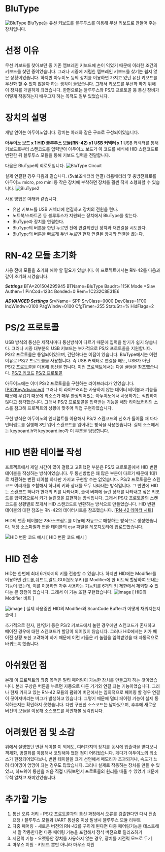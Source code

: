 # BluType
![BluType](https://user-images.githubusercontent.com/60562619/100517829-0ebb1680-31d1-11eb-8fb6-40032708f94f.jpg)
BluType는 유선 키보드를 블루투스를 이용해 무선 키보드로 만들어 주는 장치입니다. 

# 선정 이유
무선 키보드를 찾아보던 중 기존 멤브레인 키보드에 손이 익었기 때문에 이러한 조건의 키보드를 찾던 중이었습니다. 그러나 시중에 저렴한 멤브레인 키보드를 찾기는 쉽지 않은 상황이었습니다. 하지만 아두이노 등의 장치를 이용하면 가지고 있던 유선 키보드를 무선화 할 수 있지 않을까 하는 생각이 들었습니다. 그래서 키보드를 무선화 하기 위해 이 장치를 개발하게 되었습니다. 한편으로는 블루투스와 PS/2 프로토콜 등 통신 장비가 어떻게 작동하는지 배우고자 하는 목적도 일부 있었습니다. 

# 장치의 설명
개발 언어는 아두이노입니다. 
장치는 아래와 같은 구조로 구성되어있습니다.
 
**아두이노 보드 x 1
HID 블루투스 모듈(RN-42) x1
USB 커넥터 x 1**
USB 커넥터를 통해 키보드로부터 스캔코드를 입력받아 아두이노 보드가 이 코드를 해석해 HID 스캔코드로 변환한 뒤 블루투스 모듈을 통해 키보드 입력을 전달합니다.

다음은 BluType의 회로도입니다. 
![BluType Circuit](https://user-images.githubusercontent.com/60562619/100517857-37431080-31d1-11eb-8058-1c67e18e6f6d.png)

실제 연결한 경우 다음과 같습니다. (5v보조배터리 연결) 리튬배터리 및 충방전회로를 아두이노 micro, pro mini 등 작은 장치에 부착하면 장치를 훨씬 작게 소형화할 수 있습니다.
![BluType2](https://user-images.githubusercontent.com/60562619/100517832-0f53ad00-31d1-11eb-8075-971d1a643c81.jpg)

사용 방법은 아래와 같습니다.
* 유선 키보드를 USB 커넥터에 연결하고 장치의 전원을 켠다.
* 노트북/스마트폰 등 블루투스가 지원되는 장치에서 BluType를 찾는다.
* BluType과 장치를 연결한다.
* BluType의 버튼을 한번 누르면 전에 연결되었던 장치와 재연결을 시도한다.
* BluType의 버튼을 빠르게 두번 누르면 현재 연결된 장치와 연결을 끊는다.

# RN-42 모듈 초기화
사용 전에 모듈을 초기화 해야 할 필요가 있습니다. 이 프로젝트에서는 RN-42를 다음과 같이 초기화 시켰습니다.

***Settings***
BTA=201504295945
BTName=BluType
Baudrt=115K
Mode  =Slav
Authen=1
PinCod=1234
Bonded=0
Rem=1C232C8E31E6

***ADVANCED Settings***
SrvName= SPP
SrvClass=0000
DevClass=1F00
InqWindw=0100
PagWindw=0100
CfgTimer=255
StatuStr=%
HidFlags=2



# PS/2 프로토콜 
USB 방식의 통신은 제작사마다 통신방식이 다르기 때문에 입력을 받기가 쉽지 않습니다. 그러나 시중 대부분의 USB 키보드는 부가적으로 PS/2 프로토콜을 지원합니다. PS/2 프로토콜은 통일되어있으며, 간단하다는 이점이 있습니다. BluType에서는 이런 이유로 PS/2 프로토콜을 사용합니다. 즉 USB 커넥터로 연결을 해도, USB가 아닌 PS/2 프로토콜을 이용해 통신을 합니다. 이번 프로젝트에서는 다음 글들을 참조했습니다. 
[PS/2 키코드](https://wiki.osdev.org/PS/2_Keyboard)
[PS/2 프로토콜](http://www.burtonsys.com/ps2_chapweske.htm)

아두이노에는 이미 PS/2 프로토콜을 구현하는 라이브러리가 있었습니다. [[PS2KeyAdvanced](https://github.com/techpaul/PS2KeyAdvanced)] 그러나 이 라이브러리는 사용하지 않는 데이터 테이블과 기능들 때문에 무겁기 때문에 리소스가 매우 한정되어있는 아두이노에서 사용하기는 적합하지 않다고 생각했습니다. 그래서 PS/2 프로토콜을 입력받는 기능을 해당 라이브러리의 소스를 참고해 프로젝트의 상황에 맞추어 직접 구현하였습니다.

구현 방식은 아두이노의 인터럽트를 이용해서 PS/2 스캔코드의 신호가 들어올 때 마다 인터럽트를 실행해 8번 읽어 스캔코드를 읽어내는 방식을 사용했습니다. 실제 소스에서는 keyboard.h와 keyboard.ino가 이 부분을 담당합니다.
# HID 변환 테이블 작성
프로젝트에서 제일 시간이 많이 걸렸고 고민했던 부분은 PS/2 프로토콜에서 HID 변환 테이블을 작성하는 방식이었습니다. 두 통신방법은 꽤 많은 부분이 다르기 때문에 1대1로 치환하는 변환 테이블 하나만 가지고 구현할 수는 없었습니다. PS/2 프로토콜은 스캔코드 여러개를 조합해서 하나의 키와 상태를 모두 나타내는 방식입니다. 그 반면에 HID는 스캔코드 하나가 한개의 키를 나타내며, 출력 버퍼에 눌린 상태를 나타내고 싶은 키코드를 입력함으로서 키가 눌린것을 표현하는 방식입니다. 그래서 PS/2 프로토콜의 스캔코드를 상황별로 쪼개서 HID 스캔코드로 변환하는 방식으로 만들었습니다. HID 변환 테이블의 대한 참조는 RN-42의 데이터시트를 참조했습니다. 
[[RN-42 데이터 시트]](https://cdn.sparkfun.com/datasheets/Wireless/Bluetooth/bluetooth_cr_UG-v1.0r.pdf)

HID의 변환 테이블은 자바스크립트를 이용해 자동으로 매칭하는 방식으로 생성했습니다. 해당 소스파일과 변환 테이블의 csv 파일을 레포지토리에 업로드했습니다. 

![HID 변환 코드 예시](https://user-images.githubusercontent.com/60562619/100517937-bfc1b100-31d1-11eb-9bf1-5400bcdf0eda.png)
[ HID 변환 코드 예시 ] 
# HID 전송
HID는 한번에 최대 6개까지의 키를 전송할 수 있습니다. 하지만 HID에는 Modifier를 이용하면 컨트롤,쉬프트,알트,GUI(윈도우키)를 Modifier에 한 비트씩 할당하여 보내는 기능이 있는데, 이를 이용하면 자주 사용하는 기능키를 6개의 키 제한에서 제외할 수 있다는 큰 장점이 있습니다. 그래서 이 기능 또한 구현했습니다. 
![image](https://user-images.githubusercontent.com/60562619/100518433-c7cf2000-31d4-11eb-9da2-48fb7c1ad803.png)
[ HID의 Modifier 비트 ]

![image](https://user-images.githubusercontent.com/60562619/100518423-bbe35e00-31d4-11eb-975d-47e910ca520f.png)
[ 실제 사용중인 HID의 Modifier와 ScanCode Buffer가 어떻게 채워지는지 출력 ]

추가적으로 한자, 한/영키 등은 PS/2 키보드에서 눌린 경우에만 스캔코드가 존재하고 떼어진 경우에 대한 스캔코드가 할당이 되어있지 않습니다. 그러나 HID에서는 키가 떼어진 상황 또한 고려해야 하기 때문에 이런 키들은 키 눌림을 입력받았을 때 자동적으로 바뀌도록 했습니다.

# 아쉬웠던 점
본래 이 프로젝트의 최종 목적은 멀티 페어링이 가능한 장치를 만들고자 하는 것이었습니다. 본래 구상은 버튼을 누르면 자동으로 다른 기기와 연결 되는 기능이었습니다. 그러나 현재 가지고 있는 RN-42 모듈의 펌웨어 버전에서는 임의적으로 페어링 할 경우 연결이 끊어져버리는 버그가 발생하고 있습니다. 그렇기 때문에 멀티 페어링 기능이 실제 동작하는지는 확인하지 못했습니다. 다만 구현한 소스코드는 남아있으며, 추후에 새로운 버전의 모듈을 이용해 소스코드를 확인해볼 생각입니다.

# 어려웠던 점 및 소감
위에서 설명했던 변환 테이블 이 외에도, 여러가지의 장치를 동시에 입출력을 받다보니 객체화, 병렬화를 이용해서 코딩해야 했던 점이 어려웠습니다. 게다가 아두이노의 리소스가 한정되어있다보니, 변환 테이블을 크게 선언해서 메모리가 초과되거나, 속도가 느려 타이밍이 엉망이 되는 경우도 많았습니다.  그러나 실제로 작동하는 장치를 만들 수 있었고, 하드웨어 통신을 처음 직접 다뤄보면서 프로토콜의 원리를 배울 수 있었기 때문에 무척 알차고 재미있었습니다. 

# 추가할 기능
1. 통신 오류 처리 - PS/2 프로토콜과의 통신 과정에서 오류를 검출한다면 다시 전송 요청 / 블루투스 모듈과 UART 통신중 이상 발생시 블루투스 모듈 리부트
2. 다중 페어링 - 새로운 버전의 RN-42를 구하게 된다면 다중 페어링기능을 테스트해서 잘 작동한다면 다중 페어링 기능을 포함해서 정식 버전으로 릴리즈하기
3. 저전력 기능 - 오랫동안 장치를 사용하지 않는 경우, 장치를 저전력 모드로 두기
4. 마우스 지원 - 키보드 뿐만 아니라 마우스 지원

